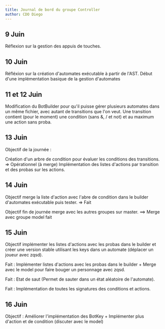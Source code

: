 ```yaml
---
title: Journal de bord du groupe Controller
author: CDO Diego
---
```


## 9 Juin

Réflexion sur la gestion des appuis de touches.

## 10 Juin

Réfléxion sur la création d'automates exécutable à partir de l'AST. Début d'une implémentation basique de la gestion d'automates

## 11 et 12 Juin

Modification du BotBuilder pour qu'il puisse gérer plusieurs automates dans un même fichier, avec autant de transitions que l'on veut. Une transition contient (pour le moment) une condition (sans &, / et not) et au maximum une action sans proba.

## 13 Juin

Objectif de la journée :

Création d'un arbre de condition pour évaluer les conditions des transitions. => Opérationnel (à merge)
Implémentation des listes d'actions par transition et des probas sur les actions.

## 14 Juin

Objectif merge la liste d'action avec l'abre de condition dans le builder d'automates exécutable puis tester. => Fait

Objectif fin de journée merge avec les autres groupes sur master. ==> Merge avec groupe model fait

## 15 Juin

Objectif implémenter les listes d'actions avec les probas dans le builder et créer une version stable utilisant les keys dans un automate (déplacer un joueur avec zqsd).

Fait : Implémenter listes d'actions avec les probas dans le builder + Merge avec le model pour faire bouger un personnage avec zqsd.

Fait : Etat de saut (Permet de sauter dans un état aléatoire de l'automate).

Fait : Implémentation de toutes les signatures des conditions et actions.

## 16 Juin

Objectif : Améliorer l'implémentation des BotKey + Implémenter plus d'action et de condition (discuter avec le model)
